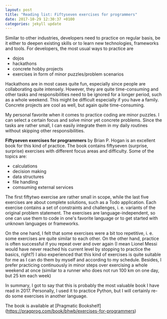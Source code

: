 ```yaml
---
layout: post
title: "Reading list: Fiftyseven exercises for programmers"
date: 2017-10-29 12:30:37 +0100
categories: jekyll update
---
```

Similar to other industries, developers need to practice on regular basis, be it either to deepen existing skills or to learn new technologies, frameworks and tools.
For developers, the most usual ways to practice are

* dojos
* hackathons
* concrete hobby projects 
* exercises in form of minor puzzles/problem scenarios

Hackathons are in most cases quite fun, especially since people are collaborating quite intensely. However, they are quite time-consuming and other tasks and responsibilities need to be ignored for a longer period, such as a whole weekend. This might be difficult especially if you have a family.
Concrete projects are cool as well, but again quite time-consuming.

My personal favorite when it comes to practice coding are minor puzzles. I can select a certain focus and solve minor yet concrete problems. Since the tasks are rather small, I can easily integrate them in my daily routines without skipping other responsibilities.

__Fiftyseven exercises for programmers__ by Brian P. Hogan is an excellent book for this kind of practice. The book contains fiftyseven (surprise, surprise) exercises with different focus areas and difficulty.
Some of the topics are:

* calculations
* decision making
* data structures
* file handling
* comsuming external services

The first fiftytwo exercise are rather small in scope, while the last five exercises are about complete solutions, such as a Todo application.
Each exercise contains a set of constraints and challenges, i. e. variants of the original problem statement. 
The exercises are language-independent, so one can use them to code in one's favorite language or to get started with unknown languages or frameworks.

On the one hand, I felt that some exercises were a bit too repetitive, i. e. some exercises are quite similar to each other. On the other hand, practice is often successful if you repeat over and over again (I mean Lionel Messi would have never reached his current level by stopping to practice the basics, right?) 
I also experienced that this kind of exercises is quite suitable for me as I can do them by myself and according to my schedule. Besides, I prefer practicing continuously in minor steps over exercising a whole weekend at once (similar to a runner who does not run 100 km on one day, but 25 km each week)

In summary, I got to say that this is probably the most valuable book I have read in 2017. Personally, I used it to practice Python, but I will certainly re-do some exercises in another language.
 
The book is available at [Pragmatic Bookshelf] (https://pragprog.com/book/bhwb/exercises-for-programmers)
